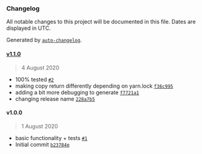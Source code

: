 ### Changelog

All notable changes to this project will be documented in this file. Dates are displayed in UTC.

Generated by [`auto-changelog`](https://github.com/CookPete/auto-changelog).

#### [v1.1.0](https://github.com/gagoar/codeowners-generator/compare/v1.0.0...v1.1.0)

> 4 August 2020

- 100% tested [`#2`](https://github.com/gagoar/codeowners-generator/pull/2)
- making copy return differently depending on yarn.lock [`f36c995`](https://github.com/gagoar/codeowners-generator/commit/f36c995f879d060048b0746255db913f76848750)
- adding a bit more debugging to generate [`f7721a1`](https://github.com/gagoar/codeowners-generator/commit/f7721a19f2b7a37e3c2929928fe1e196caf102a3)
- changing release name [`228a7b5`](https://github.com/gagoar/codeowners-generator/commit/228a7b5f0963d3e2ceb1b59bb4a42a210bf01b43)

#### v1.0.0

> 1 August 2020

- basic functionality + tests [`#1`](https://github.com/gagoar/codeowners-generator/pull/1)
- Initial commit [`b23784e`](https://github.com/gagoar/codeowners-generator/commit/b23784ec9aee2faef91b502c70adf1dd79675ebf)
